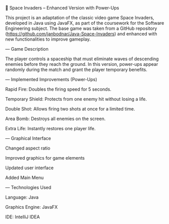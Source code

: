 👾 Space Invaders – Enhanced Version with Power-Ups

This project is an adaptation of the classic video game Space Invaders, developed in Java using JavaFX, as part of the coursework for the Software Engineering subject. The base game was taken from a GitHub repository (https://github.com/janbodnar/Java-Space-Invaders) and enhanced with new functionalities to improve gameplay.

— Game Description

The player controls a spaceship that must eliminate waves of descending enemies before they reach the ground. In this version, power-ups appear randomly during the match and grant the player temporary benefits.

— Implemented Improvements (Power-Ups)

Rapid Fire: Doubles the firing speed for 5 seconds.

Temporary Shield: Protects from one enemy hit without losing a life.

Double Shot: Allows firing two shots at once for a limited time.

Area Bomb: Destroys all enemies on the screen.

Extra Life: Instantly restores one player life.

— Graphical Interface

Changed aspect ratio

Improved graphics for game elements

Updated user interface

Added Main Menu

— Technologies Used

Language: Java

Graphics Engine: JavaFX

IDE: IntelliJ IDEA

